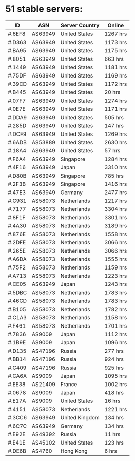 # 51 stable servers:

| ID | ASN | Server Country | Online |
| ------ | ------ | ------ | ------ |
| #.6EF8 | AS63949 | United States | 1267 hrs |
| #.D363 | AS63949 | United States | 1173 hrs |
| #.BA95 | AS63949 | United States | 1175 hrs |
| #.8051 | AS63949 | United States | 663 hrs |
| #.1449 | AS63949 | United States | 1181 hrs |
| #.75DF | AS63949 | United States | 1169 hrs |
| #.39CD | AS63949 | United States | 1172 hrs |
| #.B445 | AS63949 | United States | 20 hrs |
| #.07F7 | AS63949 | United States | 1274 hrs |
| #.0E7E | AS63949 | United States | 1171 hrs |
| #.DDA9 | AS63949 | United States | 505 hrs |
| #.285D | AS63949 | United States | 147 hrs |
| #.DCF9 | AS63949 | United States | 1269 hrs |
| #.6ADB | AS53889 | United States | 2630 hrs |
| #.18A4 | AS63949 | United States | 57 hrs |
| #.F6A4 | AS63949 | Singapore | 1284 hrs |
| #.4F16 | AS63949 | Japan | 3310 hrs |
| #.D80B | AS63949 | Singapore | 785 hrs |
| #.2F3B | AS63949 | Singapore | 1416 hrs |
| #.47E3 | AS63949 | Germany | 2477 hrs |
| #.C931 | AS58073 | Netherlands | 1217 hrs |
| #.7177 | AS58073 | Netherlands | 3304 hrs |
| #.8F1F | AS58073 | Netherlands | 3301 hrs |
| #.4A30 | AS58073 | Netherlands | 3189 hrs |
| #.876E | AS58073 | Netherlands | 1558 hrs |
| #.2DFE | AS58073 | Netherlands | 3066 hrs |
| #.265E | AS58073 | Netherlands | 3066 hrs |
| #.A6DA | AS58073 | Netherlands | 1555 hrs |
| #.75F2 | AS58073 | Netherlands | 1159 hrs |
| #.A713 | AS58073 | Netherlands | 1223 hrs |
| #.CE05 | AS63949 | Japan | 1243 hrs |
| #.5DBC | AS58073 | Netherlands | 1783 hrs |
| #.46CD | AS58073 | Netherlands | 1783 hrs |
| #.B105 | AS58073 | Netherlands | 1782 hrs |
| #.C1A3 | AS58073 | Netherlands | 1158 hrs |
| #.F461 | AS58073 | Netherlands | 1701 hrs |
| #.7836 | AS9009 | Japan | 1112 hrs |
| #.1B9E | AS9009 | Japan | 1096 hrs |
| #.D135 | AS47196 | Russia | 277 hrs |
| #.BB14 | AS47196 | Russia | 924 hrs |
| #.C409 | AS47196 | Russia | 925 hrs |
| #.CA6A | AS9009 | Japan | 1095 hrs |
| #.EE38 | AS21409 | France | 1002 hrs |
| #.0678 | AS9009 | Japan | 418 hrs |
| #.E17A | AS9009 | United States | 16 hrs |
| #.4151 | AS58073 | Netherlands | 1221 hrs |
| #.3CC6 | AS63949 | United Kingdom | 134 hrs |
| #.6C7C | AS63949 | Germany | 134 hrs |
| #.E92E | AS49392 | Russia | 11 hrs |
| #.E41E | AS45102 | United States | 123 hrs |
| #.DE6B | AS4760 | Hong Kong | 6 hrs |

